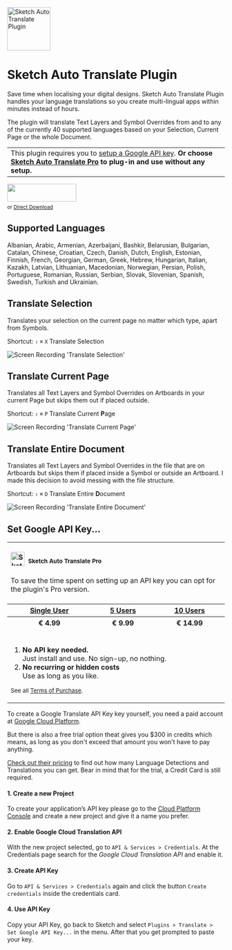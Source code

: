 <img src="https://github.com/symdesign/sketch-auto-translate/raw/master/Assets/logo%402x.png" width="100" height="100" alt="Sketch Auto Translate Plugin">
  

# Sketch Auto Translate Plugin

Save time when localising your digital designs. Sketch Auto Translate Plugin handles your language translations so you create multi-lingual apps within minutes instead of hours.

The plugin will translate Text Layers and Symbol Overrides from and to any of the currently 40 supported languages based on your Selection, Current Page or the whole Document. 


<table>
<tr>
<td>
This plugin requires you to <a href="#set-google-api-key">setup a Google API key</a>. <strong>Or choose <a href="https://github.com/symdesign/sketch-auto-translate/wiki/Use-without-API-Key">Sketch Auto Translate Pro</a> to plug-in and use without any setup.</strong>
</td>
</tr>
</table>

<a href="https://www.sketchpacks.com/symdesign/sketch-auto-translate/install">
  <img width="160" height="41" src="https://sketchpacks-com.s3.amazonaws.com/assets/badges/sketchpacks-badge-install.png" >
</a>
<small><br>or <a href="https://minhaskamal.github.io/DownGit/#/home?url=https://github.com/symdesign/sketch-auto-translate/tree/master/SketchAutoTranslate.sketchplugin">Direct Download</a></small> 



<a target="_blank" href="https://www.paypal.com/cgi-bin/webscr?cmd=_s-xclick&hosted_button_id=ZK3TU55XHALSE">
<!-- Donate Button »
<img width="160" height="45" src="https://raw.githubusercontent.com/symdesign/sketch-auto-translate/master/Assets/donate-button.svg?sanitize=true" alt="Donate">
« Donate Button -->
<br>
<!-- Powered by »
<img width="160" height="auto" src="https://github.com/symdesign/sketch-auto-translate/raw/master/Assets/cc-badge-powevered.png"/ >
« Powered by -->
</a>


## Supported Languages
Albanian, Arabic, Armenian, Azerbaijani, Bashkir, Belarusian, Bulgarian, Catalan, Chinese, Croatian, Czech, Danish, Dutch, English, Estonian, Finnish, French, Georgian, German, Greek, Hebrew, Hungarian, Italian, Kazakh, Latvian, Lithuanian, Macedonian, Norwegian, Persian, Polish, Portuguese, Romanian, Russian, Serbian, Slovak, Slovenian, Spanish, Swedish, Turkish and Ukrainian.


## Translate Selection
Translates your selection on the current page no matter which type, apart from Symbols.

Shortcut: `⇧` `⌘` `X` Translate Selection

<img src="https://raw.githubusercontent.com/symdesign/sketch-auto-translate/master/Assets/TranslateSelection_v2.gif" alt="Screen Recording 'Translate Selection'" >


## Translate Current Page
Translates all Text Layers and Symbol Overrides on Artboards in your current Page but skips them out if placed outside.

Shortcut: `⇧` `⌘` `P` Translate Current **P**age

<img src="https://raw.githubusercontent.com/symdesign/sketch-auto-translate/master/Assets/TranslatePage_v2.gif" alt="Screen Recording 'Translate Current Page'" >

## Translate Entire Document
Translates all Text Layers and Symbol Overrides in the file that are on Artboards but skips them if placed inside a Symbol or outside an Artboard. I made this decision to avoid messing with the file structure.

Shortcut: `⇧` `⌘` `D` Translate Entire **D**ocument

<img src="https://raw.githubusercontent.com/symdesign/sketch-auto-translate/master/Assets/TranslateEntireDocument_v2.gif" alt="Screen Recording 'Translate Entire Document'" >


## Set Google API Key...






<table>
  <tr>
    <td colspan="3">
    <br>
    <strong><img src="https://github.com/symdesign/sketch-auto-translate/raw/master/Assets/logo%402x.png" width="32" height="32" alt="Sketch Auto Translate Plugin">&nbsp;&nbsp;<sup>Sketch Auto Translate Pro</sup></strong>
    <br><br>
    To save the time spent on setting up an API key you can opt for the plugin's Pro version.
    <br><br>
    </td>
  </tr>
  <tr>
    <th><a href="https://www.paypal.com/cgi-bin/webscr?cmd=_s-xclick&hosted_button_id=39WEAZNWYG37S">Single User</a></th>
    <th><a href="https://www.paypal.com/cgi-bin/webscr?cmd=_s-xclick&hosted_button_id=WCUMWJJHLLJ3C">5 Users</a></th>
    <th><a href="https://www.paypal.com/cgi-bin/webscr?cmd=_s-xclick&hosted_button_id=ESE5ZGBXAN8EL">10 Users</a></th>
  </tr>
  <tr>
    <th>€ 4.99</th>
    <th>€ 9.99</th>
    <th>€ 14.99</th>
  </tr>
  <tr>
    <td colspan="3">
    <br>
    <ol>
      <li>
        <strong>No API key needed.</strong>
        <br>Just install and use. No sign-up, no nothing.
      </li>
      <li>
        <strong>No recurring or hidden costs</strong>
        <br>Use as long as you like.
      </li>
    </ol>
    <p><small>
    See all <a href="https://github.com/symdesign/sketch-auto-translate/wiki/Use-without-API-Key">Terms of Purchase</a>.</small>
    </p>
    </td>
  </tr>
</table>




To create a Google Translate API Key key yourself, you need a paid account at [Google Cloud Platform](https://cloud.google.com). 

But there is also a free trial option theat gives you $300 in credits which means, as long as you don't exceed that amount you won't have to pay anything. 

[Check out their pricing](https://cloud.google.com/translate/pricing) to find out how many Language Detections and Translations you can get. Bear in mind that for the trial, a Credit Card is still required. 


  
#### 1. Create a new Project
To create your application’s API key please go to the [Cloud Platform Console](https://console.cloud.google.com/) and create a new project and give it a name you prefer.


#### 2. Enable Google Cloud Translation API
With the new project selected, go to `API & Services > Credentials`.
At the Credentials page search for the *Google Cloud Translation API* and enable it.


#### 3. Create API Key
Go to `API & Services > Credentials` again and click the button `Create credentials` inside the credentials card.


#### 4. Use API Key
Copy your API Key, go back to Sketch and select `Plugins > Translate > Set Google API Key...` in the menu. After that you get prompted to paste your key.
